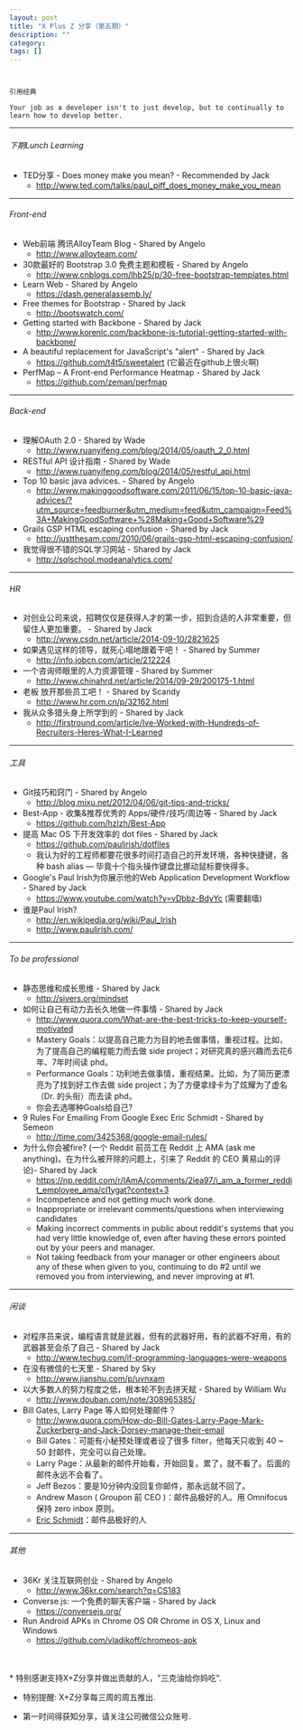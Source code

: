 ```yaml
---
layout: post
title: "X Plus Z 分享（第五期）"
description: ""
category:
tags: []
---
```


#

`引用经典`

`Your job as a developer isn't to just develop, but to continually to learn how to develop better.`

----

###### 下期Lunch Learning

* TED分享 - Does money make you mean? - Recommended by Jack
    * <http://www.ted.com/talks/paul_piff_does_money_make_you_mean>

----

###### Front-end

* Web前端 腾讯AlloyTeam Blog - Shared by Angelo
    * <http://www.alloyteam.com/>
* 30款最好的 Bootstrap 3.0 免费主题和模板 - Shared by Angelo
    * <http://www.cnblogs.com/lhb25/p/30-free-bootstrap-templates.html>
* Learn Web - Shared by Angelo
    * <https://dash.generalassemb.ly/>
* Free themes for Bootstrap - Shared by Jack
    * <http://bootswatch.com/>
* Getting started with Backbone - Shared by Jack
    * <http://www.korenlc.com/backbone-js-tutorial-getting-started-with-backbone/>
* A beautiful replacement for JavaScript's "alert" - Shared by Jack
    * <https://github.com/t4t5/sweetalert> (它最近在github上很火啊)
* PerfMap – A Front-end Performance Heatmap - Shared by Jack
    * <https://github.com/zeman/perfmap>

----

###### Back-end

* 理解OAuth 2.0 - Shared by Wade
    * <http://www.ruanyifeng.com/blog/2014/05/oauth_2_0.html>
* RESTful API 设计指南 - Shared by Wade
    * <http://www.ruanyifeng.com/blog/2014/05/restful_api.html>
* Top 10 basic java advices. - Shared by Angelo
    * <http://www.makinggoodsoftware.com/2011/06/15/top-10-basic-java-advices/?utm_source=feedburner&utm_medium=feed&utm_campaign=Feed%3A+MakingGoodSoftware+%28Making+Good+Software%29>
* Grails GSP HTML escaping confusion - Shared by Jack
    * <http://justthesam.com/2010/06/grails-gsp-html-escaping-confusion/>
* 我觉得很不错的SQL学习网站 - Shared by Jack
    * <http://sqlschool.modeanalytics.com/>

----

###### HR

* 对创业公司来说，招聘仅仅是获得人才的第一步，招到合适的人非常重要，但留住人更加重要。 - Shared by Jack
    * <http://www.csdn.net/article/2014-09-10/2821625>
*  如果遇见这样的领导，就死心塌地跟着干吧！ - Shared by Summer
    * <http://info.jobcn.com/article/212224>
* 一个咨询师眼里的人力资源管理 - Shared by Summer
    * <http://www.chinahrd.net/article/2014/09-29/200175-1.html>
* 老板 放开那些员工吧！ - Shared by Scandy
    * <http://www.hr.com.cn/p/32162.html>
* 我从众多猎头身上所学到的 - Shared by Jack
    * <http://firstround.com/article/Ive-Worked-with-Hundreds-of-Recruiters-Heres-What-I-Learned>

----

###### 工具

* Git技巧和窍门 - Shared by Angelo
    * <http://blog.mixu.net/2012/04/06/git-tips-and-tricks/>
* Best-App - 收集&推荐优秀的 Apps/硬件/技巧/周边等 - Shared by Jack
    * <https://github.com/hzlzh/Best-App>
* 提高 Mac OS 下开发效率的 dot files - Shared by Jack
    * <https://github.com/paulirish/dotfiles>
    * 我认为好的工程师都要花很多时间打造自己的开发环境，各种快捷键，各种 bash alias — 毕竟十个指头操作键盘比挪动鼠标要快得多。
* Google's Paul Irish为你展示他的Web Application Development Workflow - Shared by Jack
    * <https://www.youtube.com/watch?v=vDbbz-BdyYc> (需要翻墙)
* 谁是Paul Irish?
    * <http://en.wikipedia.org/wiki/Paul_Irish>
    * <http://www.paulirish.com/>

----

###### To be professional

* 静态思维和成长思维 - Shared by Jack
    * <http://sivers.org/mindset>
* 如何让自己有动力去长久地做一件事情 - Shared by Jack
    * <http://www.quora.com/What-are-the-best-tricks-to-keep-yourself-motivated>
    * Mastery Goals：以提高自己能力为目的地去做事情，重视过程。比如，为了提高自己的编程能力而去做 side project；对研究真的感兴趣而去花6年、7年时间读 phd。
    * Performance Goals：功利地去做事情，重视结果。比如，为了简历更漂亮为了找到好工作去做 side project；为了方便拿绿卡为了炫耀为了虚名（Dr. 的头衔）而去读 phd。
    * 你会去选哪种Goals给自己?
* 9 Rules For Emailing From Google Exec Eric Schmidt - Shared by Semeon
    * <http://time.com/3425368/google-email-rules/>
* 为什么你会被fire? (一个 Reddit 前员工在 Reddit 上 AMA (ask me anything)。在为什么被开除的问题上，引来了 Reddit 的 CEO 黄易山的评论)- Shared by Jack
    * <https://np.reddit.com/r/IAmA/comments/2iea97/i_am_a_former_reddit_employee_ama/cl1ygat?context=3>
    * Incompetence and not getting much work done.
    * Inappropriate or irrelevant comments/questions when interviewing candidates
    * Making incorrect comments in public about reddit's systems that you had very little knowledge of, even after having these errors pointed out by your peers and manager.
    * Not taking feedback from your manager or other engineers about any of these when given to you, continuing to do #2 until we removed you from interviewing, and never improving at #1.

----

###### 闲谈

* 对程序员来说，编程语言就是武器，但有的武器好用，有的武器不好用，有的武器甚至会杀了自己 - Shared by Jack
    * <http://www.techug.com/if-programming-languages-were-weapons>
* 在没有微信的七天里 - Shared by Sky
    * <http://www.jianshu.com/p/uvnxam>
* 以大多数人的努力程度之低，根本轮不到去拼天赋 - Shared by William Wu
    * <http://www.douban.com/note/308965385/>
* Bill Gates, Larry Page 等人如何处理邮件？
    * <http://www.quora.com/How-do-Bill-Gates-Larry-Page-Mark-Zuckerberg-and-Jack-Dorsey-manage-their-email>
    * Bill Gates：可能有小秘预处理或者设了很多 filter，他每天只收到 40 ~ 50 封邮件，完全可以自己处理。
    * Larry Page：从最新的邮件开始看，开始回复。累了，就不看了。后面的邮件永远不会看了。
    * Jeff Bezos：要是10分钟内没回复你邮件，那永远就不回了。
    * Andrew Mason ( Groupon 前 CEO )：邮件品极好的人。用 Omnifocus 保持 zero inbox 原则。
    * [Eric Schmidt](http://venturebeat.com/2014/10/03/googles-eric-schmidt-explains-the-1-email-habit-of-the-most-effective-people/)：邮件品极好的人

----

###### 其他

* 36Kr 关注互联网创业 - Shared by Angelo
    * <http://www.36kr.com/search?q=CS183>
* Converse.js: 一个免费的聊天客户端 - Shared by Jack
    * <https://conversejs.org/>
* Run Android APKs in Chrome OS OR Chrome in OS X, Linux and Windows
    * <https://github.com/vladikoff/chromeos-apk>  
<br />
<br />
* 特别感谢支持X+Z分享并做出贡献的人，"三克油给你妈吃".

* 特别提醒: X+Z分享每三周的周五推出.

* 第一时间得获知分享，请关注公司微信公众账号.
